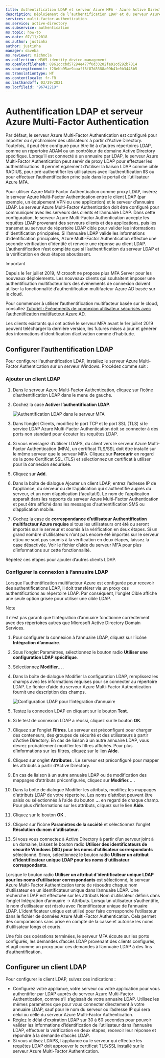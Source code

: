 ```yaml
---
title: Authentification LDAP et serveur Azure MFA - Azure Active Directory
description: Déploiement de l’authentification LDAP et du serveur Azure Multi-Factor Authentication.
services: multi-factor-authentication
ms.service: active-directory
ms.subservice: authentication
ms.topic: how-to
ms.date: 07/11/2018
ms.author: justinha
author: justinha
manager: daveba
ms.reviewer: michmcla
ms.collection: M365-identity-device-management
ms.openlocfilehash: 8961cccbd57294e477f0d33202fe91cd292b7814
ms.sourcegitcommit: f28ebb95ae9aaaff3f87d8388a09b41e0b3445b5
ms.translationtype: HT
ms.contentlocale: fr-FR
ms.lasthandoff: 03/29/2021
ms.locfileid: "96742219"
---
```

# <a name="ldap-authentication-and-azure-multi-factor-authentication-server"></a>Authentification LDAP et serveur Azure Multi-Factor Authentication

Par défaut, le serveur Azure Multi-Factor Authentication est configuré pour importer ou synchroniser des utilisateurs à partir d'Active Directory. Toutefois, il peut être configuré pour être lié à d’autres répertoires LDAP, comme un répertoire ADAM ou un contrôleur de domaine Active Directory spécifique. Lorsqu’il est connecté à un annuaire par LDAP, le serveur Azure Multi-Factor Authentication peut servir de proxy LDAP pour effectuer les authentifications. Il permet également d’utiliser la liaison LDAP comme cible RADIUS, pour pré-authentifier les utilisateurs avec l’authentification IIS ou pour effectuer l’authentification principale dans le portail de l’utilisateur Azure MFA.

Pour utiliser Azure Multi-Factor Authentication comme proxy LDAP, insérez le serveur Azure Multi-Factor Authentication entre le client LDAP (par exemple, un équipement VPN ou une application) et le serveur d’annuaire LDAP. Le serveur Azure Multi-Factor Authentication doit être configuré pour communiquer avec les serveurs des clients et l’annuaire LDAP. Dans cette configuration, le serveur Azure Multi-Factor Authentication accepte les requêtes LDAP provenant des serveurs clients et des applications, puis les transmet au serveur de répertoire LDAP cible pour valider les informations d'identification principales. Si l’annuaire LDAP valide les informations d’identification principales, Azure Multi-Factor Authentication effectue une seconde vérification d’identité et renvoie une réponse au client LDAP. L’authentification n’est complète que si l’authentification du serveur LDAP et la vérification en deux étapes aboutissent.

> [!IMPORTANT]
> Depuis le 1er juillet 2019, Microsoft ne propose plus MFA Server pour les nouveaux déploiements. Les nouveaux clients qui souhaitent imposer une authentification multifacteur lors des événements de connexion doivent utiliser la fonctionnalité d’authentification multifacteur Azure AD basée sur le cloud.
>
> Pour commencer à utiliser l’authentification multifacteur basée sur le cloud, consultez [Tutoriel : Événements de connexion utilisateur sécurisés avec l’authentification multifacteur Azure AD](tutorial-enable-azure-mfa.md).
>
> Les clients existants qui ont activé le serveur MFA avant le 1er juillet 2019 peuvent télécharger la dernière version, les futures mises à jour et générer des informations d’identification d’activation comme d’habitude.

## <a name="configure-ldap-authentication"></a>Configurer l’authentification LDAP

Pour configurer l'authentification LDAP, installez le serveur Azure Multi-Factor Authentication sur un serveur Windows. Procédez comme suit :

### <a name="add-an-ldap-client"></a>Ajouter un client LDAP

1. Dans le serveur Azure Multi-Factor Authentication, cliquez sur l’icône d’authentification LDAP dans le menu de gauche.
2. Cochez la case **Activer l’authentification LDAP**.

   ![Authentification LDAP dans le serveur MFA](./media/howto-mfaserver-dir-ldap/ldap2.png)

3. Dans l’onglet Clients, modifiez le port TCP et le port SSL (TLS) si le service LDAP Azure Multi-Factor Authentication doit se connecter à des ports non standard pour écouter les requêtes LDAP.
4. Si vous envisagez d’utiliser LDAPS, du client vers le serveur Azure Multi-Factor Authentication (MFA), un certificat TLS/SSL doit être installé sur le même serveur que le serveur MFA. Cliquez sur **Parcourir** en regard de la zone Certificat SSL (TLS) et sélectionnez un certificat à utiliser pour la connexion sécurisée.
5. Cliquez sur **Add**.
6. Dans la boîte de dialogue Ajouter un client LDAP, entrez l’adresse IP de l’appliance, du serveur ou de l’application qui s’authentifie auprès du serveur, et un nom d’application (facultatif). Le nom de l'application apparaît dans les rapports du serveur Azure Multi-Factor Authentication et peut être affiché dans les messages d'authentification SMS ou d’application mobile.
7. Cochez la case de **correspondance d’utilisateur Authentification multifacteur Azure requise** si tous les utilisateurs ont été ou seront importés sur le serveur et soumis à la vérification en deux étapes. Si un grand nombre d’utilisateurs n’ont pas encore été importés sur le serveur et/ou ne sont pas soumis à la vérification en deux étapes, laissez la case désactivée. Voir le fichier d’aide du serveur MFA pour plus d’informations sur cette fonctionnalité.

Répétez ces étapes pour ajouter d’autres clients LDAP.

### <a name="configure-the-ldap-directory-connection"></a>Configurer la connexion à l’annuaire LDAP

Lorsque l'authentification multifacteur Azure est configurée pour recevoir des authentifications LDAP, il doit transférer via un proxy ces authentifications au répertoire LDAP. Par conséquent, l'onglet Cible affiche une seule option grisée pour utiliser une cible LDAP.

> [!NOTE]
> Il n’est pas garanti que l’intégration d’annuaire fonctionne correctement avec des répertoires autres que Microsoft Active Directory Domain Services.

1. Pour configurer la connexion à l’annuaire LDAP, cliquez sur l’icône **Intégration d’annuaire**.
2. Sous l’onglet Paramètres, sélectionnez le bouton radio **Utiliser une configuration LDAP spécifique**.
3. Sélectionnez **Modifier…** .
4. Dans la boîte de dialogue Modifier la configuration LDAP, remplissez les champs avec les informations requises pour se connecter au répertoire LDAP. Le fichier d’aide du serveur Azure Multi-Factor Authentication fournit une description des champs.

    ![Configuration LDAP pour l’intégration d’annuaire](./media/howto-mfaserver-dir-ldap/ldap.png)

5. Testez la connexion LDAP en cliquant sur le bouton **Test**.
6. Si le test de connexion LDAP a réussi, cliquez sur le bouton **OK**.
7. Cliquez sur l’onglet **Filtres**. Le serveur est préconfiguré pour charger des conteneurs, des groupes de sécurité et des utilisateurs à partir d’Active Directory. En cas de liaison à un autre annuaire LDAP, vous devrez probablement modifier les filtres affichés. Pour plus d’informations sur les filtres, cliquez sur le lien **Aide**.
8. Cliquez sur onglet **Attributes** . Le serveur est préconfiguré pour mapper les attributs à partir d’Active Directory.
9. En cas de liaison à un autre annuaire LDAP ou de modification des mappages d’attributs préconfigurés, cliquez sur **Modifier…** .
10. Dans la boîte de dialogue Modifier les attributs, modifiez les mappages d'attributs LDAP de votre répertoire. Les noms d’attribut peuvent être saisis ou sélectionnés à l’aide du bouton **…** en regard de chaque champ. Pour plus d’informations sur les attributs, cliquez sur le lien **Aide**.
11. Cliquez sur le bouton **OK** .
12. Cliquez sur l’icône **Paramètres de la société** et sélectionnez l’onglet **Résolution du nom d’utilisateur**.
13. Si vous vous connectez à Active Directory à partir d’un serveur joint à un domaine, laissez le bouton radio **Utiliser des identificateurs de sécurité Windows (SID) pour les noms d’utilisateur correspondants** sélectionné. Sinon, sélectionnez le bouton radio **Utiliser un attribut d’identificateur unique LDAP pour les noms d’utilisateur correspondants**.

Lorsque le bouton radio **Utiliser un attribut d’identificateur unique LDAP pour les noms d’utilisateur correspondants** est sélectionné, le serveur Azure Multi-Factor Authentication tente de résoudre chaque nom d’utilisateur en un identificateur unique dans l’annuaire LDAP. Une recherche LDAP est effectuée sur les attributs Nom d’utilisateur définis dans l’onglet Intégration d’annuaire -> Attributs. Lorsqu’un utilisateur s’authentifie, le nom d’utilisateur est résolu avec l’identificateur unique de l’annuaire LDAP. L’identificateur unique est utilisé pour faire correspondre l’utilisateur dans le fichier de données Azure Multi-Factor Authentication. Cela permet des comparaisons sans prise en compte de la casse et autorise les noms d’utilisateur longs et courts.

Une fois ces opérations terminées, le serveur MFA écoute sur les ports configurés, les demandes d’accès LDAP provenant des clients configurés, et agit comme un proxy pour ces demandes à l’annuaire LDAP à des fins d’authentification.

## <a name="configure-ldap-client"></a>Configurer un client LDAP

Pour configurer le client LDAP, suivez ces indications :

* Configurez votre appliance, votre serveur ou votre application pour vous authentifier par LDAP auprès du serveur Azure Multi-Factor Authentication, comme s’il s’agissait de votre annuaire LDAP. Utilisez les mêmes paramètres que pour vous connecter directement à votre annuaire LDAP, sauf pour le nom du serveur ou l’adresse IP qui sera celui ou celle du serveur Azure Multi-Factor Authentication.
* Réglez le délai d’expiration LDAP sur 30 à 60 secondes pour pouvoir valider les informations d’identification de l’utilisateur dans l’annuaire LDAP, effectuer la vérification en deux étapes, recevoir leur réponse et répondre à la demande d’accès LDAP.
* Si vous utilisez LDAPS, l’appliance ou le serveur qui effectue les requêtes LDAP doit approuver le certificat TLS/SSL installé sur le serveur Azure Multi-Factor Authentication.
